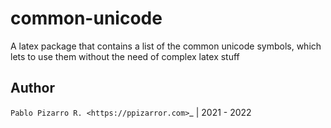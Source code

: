 # common-unicode

A latex package that contains a list of the common unicode symbols, which lets to use them without the need of complex latex stuff

Author
------

`Pablo Pizarro R. <https://ppizarror.com>`_ | 2021 - 2022
